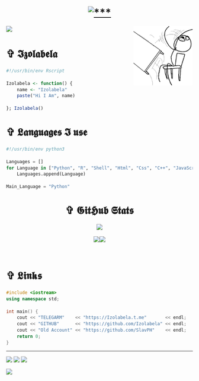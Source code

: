 <h1 align="center">
<a href="#"><img src="https://readme-typing-svg.demolab.com?font=Fira+Code&duration=10&pause=100&color=FFFFFF&width=435&lines=+%E2%98%A6+01010010100101010101011010101010+%E2%98%A6;%E2%98%A6+11010101010101001010101010010101+%E2%98%A6;+%E2%98%A6+01010101001010101100101010101010+%E2%98%A6;%E2%98%A6+01010101010101010101110101010101+%E2%98%A6;%E2%98%A6_01010010010011101011010010010011+%E2%98%A6" alt="***" /></a>
</h1> 

<a href="#"><img align="right" src="https://github.com/Izolabela/Izolabela/blob/main/files/meme1.png" width="160 " height="160" /></a>

<img src="https://github-profile-trophy.vercel.app/?username=Izolabela&column=6&theme=radical&no-bg=true&no-frame=true" />


<h1 align="left"> ✞ 𝕴𝖟𝖔𝖑𝖆𝖇𝖊𝖑𝖆 </h1>

```r
#!/usr/bin/env Rscript

Izolabela <- function() {
    name <- "Izolabela"
    paste("Hi I Am", name)

}; Izolabela()
``` 

<h1> ✞ 𝕷𝖆𝖓𝖌𝖚𝖆𝖌𝖊𝖘 𝕴 𝖚𝖘𝖊 </h1>

```python
#!/usr/bin/env python3

Languages = []
for Language in ["Python", "R", "Shell", "Html", "Css", "C++", "JavaScript"]:
    Languages.append(Language)

Main_Language = "Python"
```

<h1 align="center"> ✞ 𝕲𝖎𝖙𝕳𝖚𝖇 𝕾𝖙𝖆𝖙𝖘 </h3>

<p align="center">
    <img src="https://streak-stats.demolab.com?user=Izolabela&theme=github-dark-blue&hide_border=true&background=DD272700" />
</p>

<p align="center">
<img src="https://github-readme-stats.vercel.app/api?username=Izolabela&show_icons=true&theme=transparent&hide_border=true" /><img src="https://github-readme-stats.vercel.app/api/top-langs/?username=Izolabela&hide_border=true&theme=transparent&layout=compact&langs_count=10" />
</p>
<br>



<h1> ✞ 𝕷𝖎𝖓𝖐𝖘 </h1>

```c++
#include <iostream>
using namespace std;

int main() {
    cout << "TELEGARM"    << "https://Izolabela.t.me"       << endl;
    cout << "GITHUB"      << "https://github.com/Izolabela" << endl;
    cout << "Old Account" << "https://github.com/SlavPH"    << endl;
    return 0;
}
```

---
![](https://img.shields.io/github/followers/Izolabela?logoColor=blue&style=social)
![](https://img.shields.io/github/stars/Izolabela?logoColor=blue&style=social)
![](https://img.shields.io/badge/Telegram-Izolabela-blue?logo=telegram&style=social&logoColor=blue)

<img  src="https://raw.githubusercontent.com/Trilokia/Trilokia/379277808c61ef204768a61bbc5d25bc7798ccf1/bottom_header.svg" />
